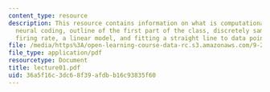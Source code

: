```yaml
---
content_type: resource
description: This resource contains information on what is computational neuroscience?,
  neural coding, outline of the first part of the class, discretely sampled data,
  firing rate, a linear model, and fitting a straight line to data points.
file: /media/https%3A/open-learning-course-data-rc.s3.amazonaws.com/9-29j-introduction-to-computational-neuroscience-spring-2004/36a5f16c3dc68f39afdbb16c93835f60_lecture01.pdf
file_type: application/pdf
resourcetype: Document
title: lecture01.pdf
uid: 36a5f16c-3dc6-8f39-afdb-b16c93835f60
---
```

